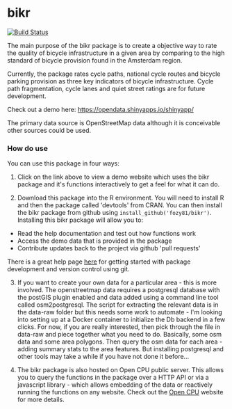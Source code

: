 # bikr

[![Build Status](https://travis-ci.org/fozy81/bikr.svg?branch=master)](https://travis-ci.org/fozy81/bikr)

The main purpose of the bikr package is to create a objective way to rate the quality of bicycle infrastructure in a given area by comparing to the high standard of bicycle provision found in the Amsterdam region.

Currently, the package rates cycle paths, national cycle routes and bicycle parking provision as three key indicators of bicycle infrastructure. Cycle path fragmentation, cycle lanes and quiet street ratings are for future development.

Check out a demo here: https://opendata.shinyapps.io/shinyapp/

The primary data source is OpenStreetMap data although it is conceivable other sources could be used.

### How do use

You can use this package in four ways:

1. Click on the link above to view a demo website which uses the bikr package and it's functions interactively to get a feel for what it can do.

2. Download this package into the R environment. You will need to install R and then the package called 'devtools' from CRAN. You can then install the bikr package from github using ``install_github('fozy81/bikr')``. Installing this bikr package will allow you to:

* Read the help documentation and test out how functions work
* Access the demo data that is provided in the package
* Contribute updates back to the project via github 'pull requests' 

There is a great help page [here](http://r-pkgs.had.co.nz/intro.html) for getting started with package development and version control using git. 

3. If you want to create your own data for a particular area - this is more involved. The openstreetmap data requires a postgresql database with the postGIS plugin enabled and data added using a command line tool called osm2postgresql. The script for extracting the relevant data is in the data-raw folder but this needs some work to automate - I'm looking into setting up at a Docker container to initialize the Db backend in a few clicks. For now, if you are really interested, then pick through the file in data-raw and piece together what you need to do. Basically, some osm data and some area polygons. Then query the osm data for each area - adding summary stats to the area features. But installing postgresql and other tools may take a while if you have not done it before...

4. The bikr package is also hosted on Open CPU public server. This allows you to query the functions in the package over a HTTP API or via a javascript library - which allows embedding of the data or reactively running the functions on any website. Check out the [Open CPU](https://www.opencpu.org/) website for more details.











